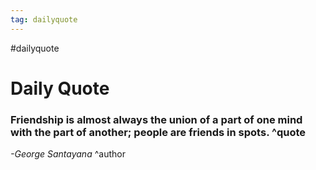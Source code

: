 ```yaml
---
tag: dailyquote
---
```


#dailyquote

# Daily Quote

### Friendship is almost always the union of a part of one mind with the part of another; people are friends in spots. ^quote
*-George Santayana* ^author
